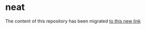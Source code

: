 # neat

The content of this repository has been migrated [to this new link](https://github.com/mirkosignorelli/neat)
